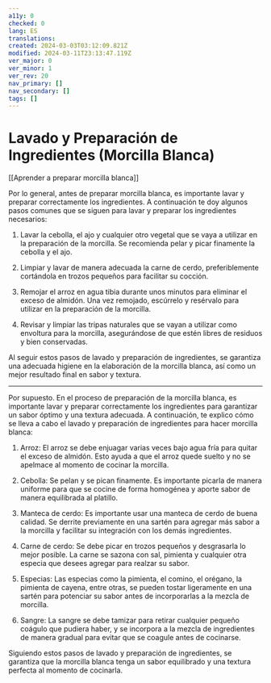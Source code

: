```yaml
---
a11y: 0
checked: 0
lang: ES
translations: 
created: 2024-03-03T03:12:09.821Z
modified: 2024-03-11T23:13:47.119Z
ver_major: 0
ver_minor: 1
ver_rev: 20
nav_primary: []
nav_secondary: []
tags: []
---
```

# Lavado y Preparación de Ingredientes (Morcilla Blanca)

[[Aprender a preparar morcilla blanca]]

Por lo general, antes de preparar morcilla blanca, es importante lavar y preparar correctamente los ingredientes. A continuación te doy algunos pasos comunes que se siguen para lavar y preparar los ingredientes necesarios:

1. Lavar la cebolla, el ajo y cualquier otro vegetal que se vaya a utilizar en la preparación de la morcilla. Se recomienda pelar y picar finamente la cebolla y el ajo.

2. Limpiar y lavar de manera adecuada la carne de cerdo, preferiblemente cortándola en trozos pequeños para facilitar su cocción.

3. Remojar el arroz en agua tibia durante unos minutos para eliminar el exceso de almidón. Una vez remojado, escúrrelo y resérvalo para utilizar en la preparación de la morcilla.

4. Revisar y limpiar las tripas naturales que se vayan a utilizar como envoltura para la morcilla, asegurándose de que estén libres de residuos y bien conservadas.

Al seguir estos pasos de lavado y preparación de ingredientes, se garantiza una adecuada higiene en la elaboración de la morcilla blanca, así como un mejor resultado final en sabor y textura.

---

Por supuesto. En el proceso de preparación de la morcilla blanca, es importante lavar y preparar correctamente los ingredientes para garantizar un sabor óptimo y una textura adecuada. A continuación, te explico cómo se lleva a cabo el lavado y preparación de ingredientes para hacer morcilla blanca:

1. Arroz: El arroz se debe enjuagar varias veces bajo agua fría para quitar el exceso de almidón. Esto ayuda a que el arroz quede suelto y no se apelmace al momento de cocinar la morcilla.

2. Cebolla: Se pelan y se pican finamente. Es importante picarla de manera uniforme para que se cocine de forma homogénea y aporte sabor de manera equilibrada al platillo.

3. Manteca de cerdo: Es importante usar una manteca de cerdo de buena calidad. Se derrite previamente en una sartén para agregar más sabor a la morcilla y facilitar su integración con los demás ingredientes.

4. Carne de cerdo: Se debe picar en trozos pequeños y desgrasarla lo mejor posible. La carne se sazona con sal, pimienta y cualquier otra especia que desees agregar para realzar su sabor.

5. Especias: Las especias como la pimienta, el comino, el orégano, la pimienta de cayena, entre otras, se pueden tostar ligeramente en una sartén para potenciar su sabor antes de incorporarlas a la mezcla de morcilla.

6. Sangre: La sangre se debe tamizar para retirar cualquier pequeño coágulo que pudiera haber, y se incorpora a la mezcla de ingredientes de manera gradual para evitar que se coagule antes de cocinarse.

Siguiendo estos pasos de lavado y preparación de ingredientes, se garantiza que la morcilla blanca tenga un sabor equilibrado y una textura perfecta al momento de cocinarla.
